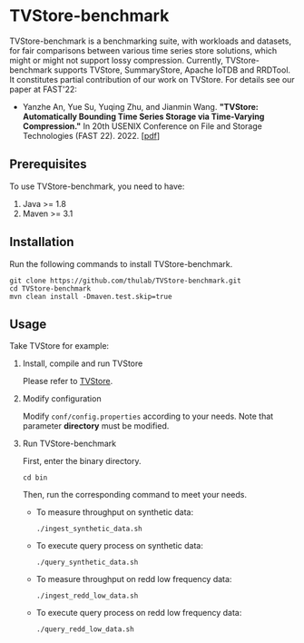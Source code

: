 # TVStore-benchmark

TVStore-benchmark is a benchmarking suite, with workloads and datasets, for fair comparisons between various time series store solutions, which might or might not support lossy compression. Currently, TVStore-benchmark supports TVStore, SummaryStore, Apache IoTDB and RRDTool. It constitutes partial contribution of our work on TVStore. For details see our paper at FAST'22:

* Yanzhe An, Yue Su, Yuqing Zhu, and Jianmin Wang. **"TVStore: Automatically Bounding Time Series Storage via Time-Varying Compression."** In 20th USENIX Conference on File and Storage Technologies (FAST 22). 2022. [[pdf](https://www.usenix.org/conference/fast22/technical-sessions)]  

## Prerequisites

To use TVStore-benchmark, you need to have:
1. Java >= 1.8
2. Maven >= 3.1

## Installation

Run the following commands to install TVStore-benchmark.

```
git clone https://github.com/thulab/TVStore-benchmark.git
cd TVStore-benchmark
mvn clean install -Dmaven.test.skip=true
```

## Usage

Take TVStore for example:

1. Install, compile and run TVStore

    Please refer to [TVStore](https://github.com/thulab/TVStore).

2. Modify configuration 

   Modify `conf/config.properties` according to your needs. Note that parameter **directory** must be modified.

3. Run TVStore-benchmark

   First, enter the binary directory.

    ```
    cd bin
    ```

   Then, run the corresponding command to meet your needs. 

   - To measure throughput on synthetic data:

     ```
     ./ingest_synthetic_data.sh
     ```

   - To execute query process on synthetic data:

     ```
     ./query_synthetic_data.sh
     ```

   - To measure throughput on redd low frequency data:

     ```
     ./ingest_redd_low_data.sh
     ```

   - To execute query process on redd low frequency data:

     ```
     ./query_redd_low_data.sh
     ```
